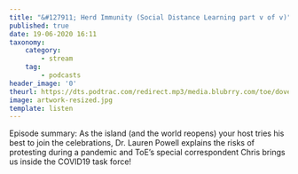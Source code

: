 ```yaml
---
title: "&#127911; Herd Immunity (Social Distance Learning part v of v)"
published: true
date: 19-06-2020 16:11
taxonomy:
    category:
        - stream
    tag:
        - podcasts
header_image: '0'
theurl: https://dts.podtrac.com/redirect.mp3/media.blubrry.com/toe/dovetail.prxu.org/toe/2817c47e-a78f-46f5-88e0-70e588a51353/Episode_149_sdl5_herdimmunity.mp3
image: artwork-resized.jpg
template: listen
--- 
```

Episode summary: As the island (and the world reopens) your host tries his best to join the celebrations, Dr. Lauren Powell explains the risks of protesting during a pandemic and ToE’s special correspondent Chris brings us inside the COVID19 task force!
